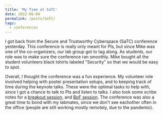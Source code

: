 ```yaml
---
title: 'My Time at SaTC'
date: 2022-06-04
permalink: /posts/SaTC/
tags:
  - conferences
---
```


I got back from the Secure and Trustworthy Cyberspace (SaTC) conference yesterday. This conference is really only meant for PIs, but since Mike was one of the co-organizers, our lab group got to tag along. As students, our role was to make sure the conference ran smoothly. Mike bought all the student volunteers black tshirts labeled "Security" so that we would be easy to spot.

Overall, I thought the conference was a fun experience. My volunteer role involved helping with poster presentation setups, and to keeping track of time during the keynote talks. These were the optimal tasks to help with, since I got a chance to talk to PIs and listen to talks. I also took some scribe notes for a [breakout session](/files/SaTC__Game_Theory_and_Distributed_System_Security.pdf), and [BoF session](/files/SaTC__BOF_Conference_Review_Process.pdf). The conference was also a great time to bond with my labmates, since we don't see eachother often in the office (people are still working mostly remotely, due to the pandemic). 